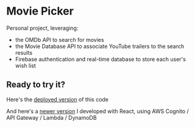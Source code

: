 # Movie Picker

Personal project, leveraging:

- the OMDb API to search for movies
- the Movie Database API to associate YouTube trailers to the search results
- Firebase authentication and real-time database to store each user's wish list

## Ready to try it?

Here's the [deployed version](https://movie-picker.netlify.com/) of this code

And here's a [newer version](https://movie.picker.tech/) I developed with React, using AWS Cognito / API Gateway / Lambda / DynamoDB
